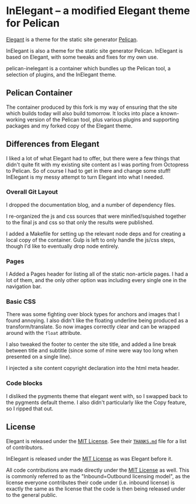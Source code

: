 # InElegant – a modified Elegant theme for Pelican

[Elegant] is a theme for the static site generator [Pelican].

InElegant is also a theme for the static site generator Pelican.
InElegant is based on Elegant, with some tweaks and fixes for my own
use.

pelican-inelegant is a container which bundles up the Pelican
tool, a selection of plugins, and the InElegant theme.


## Pelican Container

The container produced by this fork is my way of ensuring that
the site which builds today will also build tomorrow. It locks
into place a known-working version of the Pelican tool, plus
various plugins and supporting packages and my forked copy of
the Elegant theme.


## Differences from Elegant

I liked a lot of what Elegant had to offer, but there were a few
things that didn't quite fit with my existing site content as I was
porting from Octopress to Pelican. So of course I had to get in
there and change some stuff! InElegant is my messy attempt to 
turn Elegant into what I needed.


### Overall Git Layout

I dropped the documentation blog, and a number of dependency files.

I re-organized the js and css sources that were minified/squished
together to the final js and css so that only the results were
published.

I added a Makefile for setting up the relevant node deps and for
creating a local copy of the container. Gulp is left to only handle
the js/css steps,  though I'd like to eventually drop node entirely.


### Pages

I Added a Pages header for listing all of the static non-article
pages. I had a lot of them, and the only other option was including
every single one in the navigation bar.


### Basic CSS

There was some fighting over block types for anchors and images that I
found annoying. I also didn't like the floating underline being
produced as a transform/translate. So now images correctly clear and
can be wrapped around with the `float` attribute.

I also tweaked the footer to center the site title, and added a line
break between title and subtitle (since some of mine were way too long
when presented on a single line).

I injected a site content copyright declaration into the html meta header.


### Code blocks

I disliked the pygments theme that elegant went with, so I swapped
back to the pygments default theme. I also didn't particularly like the
Copy feature, so I ripped that out.


## License

Elegant is released under the [MIT License]. See their
[`THANKS.md`][thanks] file for a list of contributors.

InElegant is released under the [MIT License] as was Elegant before it.

All code contributions are made directly under the [MIT License] as
well. This is commonly referred to as the "Inbound=Outbound licensing
model", as the license everyone contributes their code under
(i.e. inbound license) is exactly the same as the license that the
code is then being released under to the general public.

[thanks]: https://github.com/Pelican-Elegant/elegant/blob/master/THANKS.md
[elegant]: https://github.com/Pelican-Elegant/elegant
[pelican]: https://getpelican.com/
[mit license]: https://spdx.org/licenses/MIT.html
